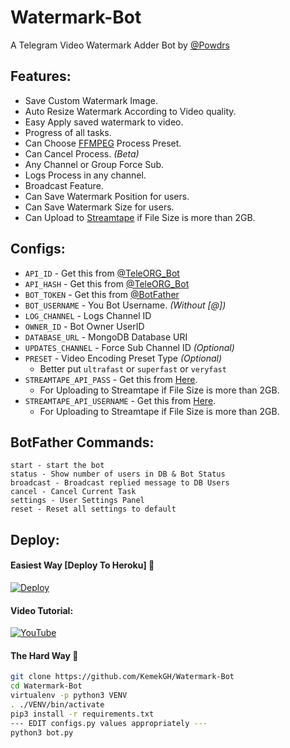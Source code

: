 # Watermark-Bot
A Telegram Video Watermark Adder Bot by [@Powdrs](https://github.com/KemekGH)

## Features:
- Save Custom Watermark Image.
- Auto Resize Watermark According to Video quality.
- Easy Apply saved watermark to video.
- Progress of all tasks.
- Can Choose [FFMPEG](https://www.ffmpeg.org/) Process Preset.
- Can Cancel Process. *(Beta)*
- Any Channel or Group Force Sub.
- Logs Process in any channel.
- Broadcast Feature.
- Can Save Watermark Position for users.
- Can Save Watermark Size for users.
- Can Upload to [Streamtape](https://streamtape.com/) if File Size is more than 2GB.

## Configs:
- `API_ID` - Get this from [@TeleORG_Bot](https://t.me/TeleORG_Bot)
- `API_HASH` - Get this from [@TeleORG_Bot](https://t.me/TeleORG_Bot)
- `BOT_TOKEN` - Get this from [@BotFather](https://t.me/BotFather)
- `BOT_USERNAME` - You Bot Username. *(Without [@])*
- `LOG_CHANNEL` - Logs Channel ID
- `OWNER_ID` - Bot Owner UserID
- `DATABASE_URL` - MongoDB Database URI
- `UPDATES_CHANNEL` - Force Sub Channel ID *(Optional)*
- `PRESET` - Video Encoding Preset Type *(Optional)*
	- Better put `ultrafast` or `superfast` or `veryfast`
- `STREAMTAPE_API_PASS` - Get this from [Here](https://streamtape.com/accpanel#collapseThree).
	- For Uploading to Streamtape if File Size is more than 2GB.
- `STREAMTAPE_API_USERNAME` - Get this from [Here](https://streamtape.com/accpanel#collapseThree).
	- For Uploading to Streamtape if File Size is more than 2GB.

## BotFather Commands:
```
start - start the bot
status - Show number of users in DB & Bot Status
broadcast - Broadcast replied message to DB Users
cancel - Cancel Current Task
settings - User Settings Panel
reset - Reset all settings to default
```

## Deploy:

#### Easiest Way [Deploy To Heroku] 🤩

[![Deploy](https://www.herokucdn.com/deploy/button.svg)](https://heroku.com/deploy?template=https://github.com/KemekGH/Watermark-Bot)

#### Video Tutorial:
[![YouTube](https://img.shields.io/badge/YouTube-Video%20Tutorial-red?logo=youtube)](https://www.youtube.com/watch?v=A7wnaKMHpvU&t)

#### The Hard Way 🗿
```sh
git clone https://github.com/KemekGH/Watermark-Bot
cd Watermark-Bot
virtualenv -p python3 VENV
. ./VENV/bin/activate
pip3 install -r requirements.txt
--- EDIT configs.py values appropriately ---
python3 bot.py
```

